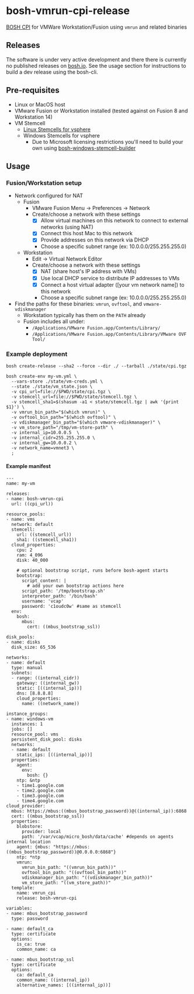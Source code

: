 # bosh-vmrun-cpi-release

[BOSH CPI](https://bosh.io/docs/cpi-api-v1/) for VMWare Workstation/Fusion using `vmrun` and related binaries

## Releases

The software is under very active development and there there is currently no published releases on [bosh.io](bosh.io/releases).  See the usage section for instructions to build a dev release using the bosh-cli.

## Pre-requisites

* Linux or MacOS host
* VMware Fusion or Workstation installed (tested against on Fusion 8 and Workstation 14)
* VM Stemcell
  * [Linux Stemcells for vsphere](https://bosh.io/stemcells/bosh-vsphere-esxi-ubuntu-trusty-go_agent)
  * Windows Stemcells for vsphere
     * Due to Microsoft licensing restrictions you'll need to build your own using [bosh-windows-stemcell-builder](https://github.com/cloudfoundry-incubator/bosh-windows-stemcell-builder)

## Usage

### Fusion/Workstation setup

* Network configured for NAT
    * Fusion
      * VMware Fusion Menu -> Preferences -> Network
      * Create/choose a network with these settings
        * [x] Allow virtual machines on this network to connect to external networks (using NAT)
        * [x] Connect this host Mac to this network
        * [x] Provide addresses on this network via DHCP
        * Choose a specific subnet range (ex: 10.0.0.0/255.255.255.0)
    * Workstation
       * Edit -> Virtual Network Editor
       * Create/choose a network with these settings
         * [x] NAT (share host's IP address with VMs)
         * [x] Use local DHCP service to distribute IP addresses to VMs
         * [x] Connect a host virtual adapter ([your vm network name]) to this network
         * Choose a specific subnet range (ex: 10.0.0.0/255.255.255.0)
* Find the paths for these binaries: `vmrun`, `ovftool`, and `vmware-vdiskmanager`
  * Workstation typically has them on the `PATH` already
  * Fusion includes all under:
    * `/Applications/VMware Fusion.app/Contents/Library/`
    * `/Applications/VMware Fusion.app/Contents/Library/VMware OVF Tool/`

### Example deployment

```
bosh create-release --sha2 --force --dir ./ --tarball ./state/cpi.tgz

bosh create-env my-vm.yml \
  --vars-store ./state/vm-creds.yml \
  --state ./state/vm_state.json \
  -v cpi_url=file://$PWD/state/cpi.tgz \
  -v stemcell_url=file://$PWD/state/stemcell.tgz \
  -v stemcell_sha1=$(shasum -a1 < state/stemcell.tgz | awk '{print $1}') \
  -v vmrun_bin_path="$(which vmrun)" \
  -v ovftool_bin_path="$(which ovftool)" \
  -v vdiskmanager_bin_path="$(which vmware-vdiskmanager)" \
  -v vm_store_path="/tmp/vm-store-path" \
  -v internal_ip=10.0.0.5  \
  -v internal_cidr=255.255.255.0 \
  -v internal_gw=10.0.0.2 \
  -v network_name=vmnet3 \
  ;
```

#### Example manifest

```
---
name: my-vm

releases:
- name: bosh-vmrun-cpi
  url: ((cpi_url))

resource_pools:
- name: vms
  network: default
  stemcell:
    url: ((stemcell_url))
    sha1: ((stemcell_sha1))
  cloud_properties:
    cpu: 2
    ram: 4_096
    disk: 40_000

    # optional bootstrap script, runs before bosh-agent starts
    bootstrap:
      script_content: |
        # add your own bootstrap actions here
      script_path: '/tmp/bootstrap.sh'
      interpreter_path: '/bin/bash'
      username: 'vcap'
      password: 'c1oudc0w' #same as stemcell
  env:
    bosh:
      mbus:
        cert: ((mbus_bootstrap_ssl))

disk_pools:
- name: disks
  disk_size: 65_536

networks:
- name: default
  type: manual
  subnets:
  - range: ((internal_cidr))
    gateway: ((internal_gw))
    static: [((internal_ip))]
    dns: [8.8.8.8]
    cloud_properties:
      name: ((network_name))

instance_groups:
- name: windows-vm
  instances: 1
  jobs: []
  resource_pool: vms
  persistent_disk_pool: disks
  networks:
  - name: default
    static_ips: [((internal_ip))]
  properties:
    agent:
      env:
        bosh: {}
    ntp: &ntp
    - time1.google.com
    - time2.google.com
    - time3.google.com
    - time4.google.com
cloud_provider:
  mbus: https://mbus:((mbus_bootstrap_password))@((internal_ip)):6868
  cert: ((mbus_bootstrap_ssl))
  properties:
    blobstore:
      provider: local
      path: '/var/vcap/micro_bosh/data/cache' #depends on agents internal location
    agent: {mbus: "https://mbus:((mbus_bootstrap_password))@0.0.0.0:6868"}
    ntp: *ntp
    vmrun:
      vmrun_bin_path: "((vmrun_bin_path))"
      ovftool_bin_path: "((ovftool_bin_path))"
      vdiskmanager_bin_path: "((vdiskmanager_bin_path))"
      vm_store_path: "((vm_store_path))"
  template:
    name: vmrun_cpi
    release: bosh-vmrun-cpi

variables:
- name: mbus_bootstrap_password
  type: password

- name: default_ca
  type: certificate
  options:
    is_ca: true
    common_name: ca

- name: mbus_bootstrap_ssl
  type: certificate
  options:
    ca: default_ca
    common_name: ((internal_ip))
    alternative_names: [((internal_ip))]
```


